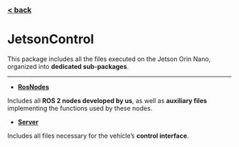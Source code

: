 ### [< back](../packages.md)

# **JetsonControl**

This package includes all the files executed on the Jetson Orin Nano, organized into **dedicated sub-packages**.

***

* **[RosNodes](RosNodes.md)** 

 Includes all **ROS 2 nodes developed by us**, as well as **auxiliary files** implementing the functions used by these nodes.

* **[Server](Server.md)**

Includes all files necessary for the vehicle’s **control interface**.

